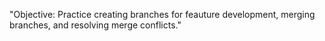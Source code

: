 "Objective: Practice creating branches for feauture development, merging branches, and resolving merge conflicts." 

